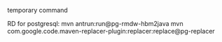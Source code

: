 temporary command

RD for postgresql:
mvn antrun:run@pg-rmdw-hbm2java
mvn com.google.code.maven-replacer-plugin:replacer:replace@pg-replacer